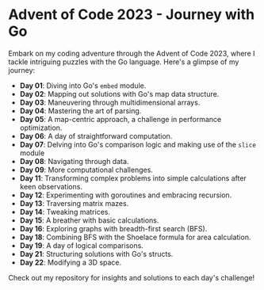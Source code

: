 # Advent of Code 2023 - Journey with Go

Embark on my coding adventure through the Advent of Code 2023, where I tackle intriguing puzzles with the Go language. Here's a glimpse of my journey:

- **Day 01**: Diving into Go's `embed` module.
- **Day 02**: Mapping out solutions with Go's map data structure.
- **Day 03**: Maneuvering through multidimensional arrays.
- **Day 04**: Mastering the art of parsing.
- **Day 05**: A map-centric approach, a challenge in performance optimization.
- **Day 06**: A day of straightforward computation.
- **Day 07**: Delving into Go's comparison logic and making use of the `slice` module
- **Day 08**: Navigating through data.
- **Day 09**: More computational challenges.
- **Day 11**: Transforming complex problems into simple calculations after keen observations.
- **Day 12**: Experimenting with goroutines and embracing recursion.
- **Day 13**: Traversing matrix mazes.
- **Day 14**: Tweaking matrices.
- **Day 15**: A breather with basic calculations.
- **Day 16**: Exploring graphs with breadth-first search (BFS).
- **Day 18**: Combining BFS with the Shoelace formula for area calculation.
- **Day 19**: A day of logical comparisons.
- **Day 21**: Structuring solutions with Go's structs.
- **Day 22**: Modifying a 3D space.

Check out my repository for insights and solutions to each day's challenge!


